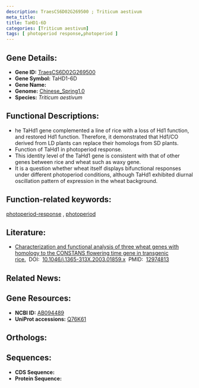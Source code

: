 ```yaml
---
description: TraesCS6D02G269500 ; Triticum aestivum
meta_title:
title: TaHD1-6D
categories: [Triticum aestivum]
tags: [ photoperiod response,photoperiod ]
---
```


## Gene Details:
- **Gene ID:**	[TraesCS6D02G269500](https://ensembl.gramene.org/Triticum_aestivum/Gene/Summary?g=TraesCS6D02G269500)
- **Gene Symbol:** TaHD1-6D
- **Gene Name:** 
- **Genome:** [Chinese_Spring1.0](https://ensembl.gramene.org/Triticum_aestivum/Info/Index)
- **Species:** *Triticum aestivum*

## Functional Descriptions:
   - he TaHd1 gene complemented a line of rice with a loss of Hd1 function, and restored Hd1 function. Therefore, it demonstrated that Hd1/CO derived from LD plants can replace their homologs from SD plants.
   - Function of TaHd1 in photoperiod response.
   - This identity level of the TaHd1 gene is consistent with that of other genes between rice and wheat such as waxy gene.
   - It is a question whether wheat itself displays bifunctional responses under different photoperiod conditions, although TaHd1 exhibited diurnal oscillation pattern of expression in the wheat background.

## Function-related keywords:
[photoperiod-response](/tags/photoperiod-response/)&nbsp;,&nbsp;[photoperiod](/tags/photoperiod/)

## Literature:
   - [Characterization and functional analysis of three wheat genes with homology to the CONSTANS flowering time gene in transgenic rice.]( https://onlinelibrary.wiley.com/doi/full/10.1046/j.1365-313X.2003.01859.x?sid=nlm%3Apubmed)&nbsp;&nbsp;DOI:&nbsp;&nbsp;[10.1046/j.1365-313X.2003.01859.x](https://onlinelibrary.wiley.com/doi/full/10.1046/j.1365-313X.2003.01859.x?sid=nlm%3Apubmed)&nbsp;&nbsp;PMID:&nbsp;&nbsp;[12974813](https://pubmed.ncbi.nlm.nih.gov/12974813/)

## Related News:

## Gene Resources:
- **NCBI ID:**  [AB094489](https://www.ncbi.nlm.nih.gov/gene/?term=AB094489)
- **UniProt accessions:** [Q76K61](https://www.uniprot.org/uniprotkb/Q76K61/entry)

## Orthologs:

## Sequences:
- **CDS Sequence:**
- **Protein Sequence:**
